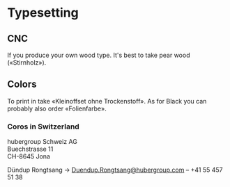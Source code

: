 # Typesetting

## CNC
If you produce your own wood type. It's best to take pear wood («Stirnholz»).

## Colors
To print in take «Kleinoffset ohne Trockenstoff». As for Black you can probably also order «Folienfarbe».

### Coros in Switzerland
hubergroup Schweiz AG   
Buechstrasse 11  
CH-8645 Jona  

Dündup Rongtsang → Duendup.Rongtsang@hubergroup.com – +41 55 457 51 38
